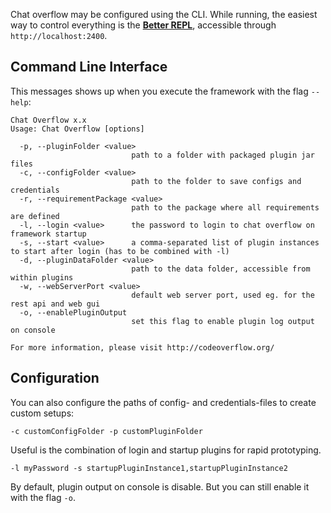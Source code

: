 Chat overflow may be configured using the CLI. While running, the easiest way to control everything is the [**Better REPL**](Using-the-GUI.md), accessible through `http://localhost:2400`.

## Command Line Interface

This messages shows up when you execute the framework with the flag `--help`:

```
Chat Overflow x.x
Usage: Chat Overflow [options]

  -p, --pluginFolder <value>
                           path to a folder with packaged plugin jar files
  -c, --configFolder <value>
                           path to the folder to save configs and credentials
  -r, --requirementPackage <value>
                           path to the package where all requirements are defined
  -l, --login <value>      the password to login to chat overflow on framework startup
  -s, --start <value>      a comma-separated list of plugin instances to start after login (has to be combined with -l)
  -d, --pluginDataFolder <value>
                           path to the data folder, accessible from within plugins
  -w, --webServerPort <value>
                           default web server port, used eg. for the rest api and web gui
  -o, --enablePluginOutput
                           set this flag to enable plugin log output on console

For more information, please visit http://codeoverflow.org/
```

## Configuration

You can also configure the paths of config- and credentials-files to create custom setups:

```
-c customConfigFolder -p customPluginFolder
```

Useful is the combination of login and startup plugins for rapid prototyping.

```
-l myPassword -s startupPluginInstance1,startupPluginInstance2
```

By default, plugin output on console is disable. But you can still enable it with the flag `-o`.
